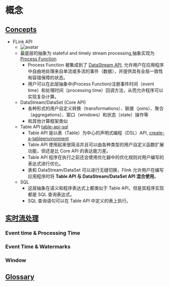 # 概念

## [Concepts](https://ci.apache.org/projects/flink/flink-docs-release-1.12/zh/concepts/index.html)

- FLink API
    - ![avatar](https://ci.apache.org/projects/flink/flink-docs-release-1.12/fig/levels_of_abstraction.svg)
    - 最底层的抽象为 stateful and timely stream
      processing,抽象实现为[ Process Function](https://ci.apache.org/projects/flink/flink-docs-release-1.12/dev/stream/operators/process_function.html)
        - Process Function
          被集成到了 [DataStream API](https://ci.apache.org/projects/flink/flink-docs-release-1.12/dev/datastream_api.html),
          允许用户在应用程序中自由地处理来自单流或多流的事件（数据），并提供具有全局一致性和容错保障的状态。
        - 用户可以在此层抽象中(Process Function)注册事件时间（event time）和处理时间（processing time）回调方法，从而允许程序可以实现复杂计算。
    - DataStream/DataSet (Core API)
        - 各种形式的用户自定义转换（transformations）、联接（joins）、聚合（aggregations）、窗口（windows）和状态（state）操作等
        - 和其他计算框架类似
    - Table API [table-api-sql](https://ci.apache.org/projects/flink/flink-docs-release-1.12/dev/table/#table-api-sql)
        - Table API 是以表（Table）为中心的声明式编程（DSL）API, [create-a-tableenvironment](https://ci.apache.org/projects/flink/flink-docs-release-1.12/dev/table/common.html#create-a-tableenvironment)
        - Table API 使用起来很简洁并且可以由各种类型的用户自定义函数扩展功能，但还是比 Core API 的表达能力差。
        - Table API 程序在执行之前还会使用优化器中的优化规则对用户编写的表达式进行优化。
        - 表和 DataStream/DataSet 可以进行无缝切换，Flink 允许用户在编写应用程序时将 **Table API 与 DataStream/DataSet API 混合使用**。
    - SQL
        - 这层抽象在语义和程序表达式上都类似于 Table API，但是其程序实现都是 SQL 查询表达式。
        - SQL 查询语句可以在 Table API 中定义的表上执行。



## [实时流处理](https://ci.apache.org/projects/flink/flink-docs-release-1.12/concepts/timely-stream-processing.html)

### Event time & Processing Time

### Event Time & Watermarks

### Window

## [Glossary](https://ci.apache.org/projects/flink/flink-docs-release-1.12/concepts/glossary.html)

